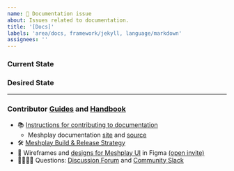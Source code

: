 ```yaml
---
name: 📄 Documentation issue
about: Issues related to documentation.
title: '[Docs]'
labels: 'area/docs, framework/jekyll, language/markdown'
assignees: ''
---
```

### Current State


### Desired State


---

### Contributor [Guides](https://docs.khulnasoft.com/project/contributing) and [Handbook](https://layer5.io/community/handbook)
- 📚 [Instructions for contributing to documentation](https://docs.khulnasoft.com/project/contributing/contributing-docs)
   - Meshplay documentation [site](https://docs.khulnasoft.com/) and [source](https://github.com/khulnasoft/meshplay/tree/master/docs)
- 🛠 [Meshplay Build & Release Strategy](https://docs.khulnasoft.com/project/contributing/build-and-release)
- 🎨 Wireframes and [designs for Meshplay UI](https://www.figma.com/file/SMP3zxOjZztdOLtgN4dS2W/Meshplay-UI) in Figma [(open invite)](https://www.figma.com/team_invite/redeem/qJy1c95qirjgWQODApilR9)
- 🙋🏾🙋🏼 Questions: [Discussion Forum](http://discuss.khulnasoft.com) and [Community Slack](https://slack.khulnasoft.com)
